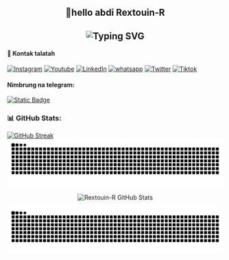<h2 align="center">👋hello abdi Rextouin-R<h2/>
<!---
Rextouin-R/Rextouin-R is a ✨ special ✨ repository because its `README.md` (this file) appears on your GitHub profile.
You can click the Preview link to take a look at your changes.
--->
<div align="center">
<img src="https://readme-typing-svg.herokuapp.com?font=Fira+Code&pause=1000&color=2E8B57&width=435&lines=Wilujeung+sumping;Hapunteun+upami+aya+script+nu+jore;Kusabab+padameulan+abdi+seu'eur;Sanes+pokus+na+iyeu+wungkul;Jeung+nyuhunkeun+di+hapunteun;Upami+abdi+telat+ngawaleur;Hatur+nuhun+🙏" alt="Typing SVG" />
</div>

#### 🤝 Kontak talatah
<p align="left">
  <a href="" target="_blank"><img src="https://img.shields.io/badge/-Instagram-%23E4405F?style=flat&logo=instagram&logoColor=white" alt="Instagram"/></a>
  <a href="" target="_blank"><img src="https://img.shields.io/badge/-YouTube-%23E4405F?style=flat&logo=youtube&logoColor=white" alt="Youtube"/></a>
   <a href="https://t.me/REXTOUIN-R/" target="_blank"><img src="https://img.shields.io/badge/-Telegram-%230077B5?style=flat&logo=telegram&logoColor=white" alt="LinkedIn"/></a>
   <a href="" target="_blank"><img src="https://img.shields.io/badge/-WhatsApp-%232EC866?style=flat&logo=whatsapp&logoColor=white" alt="whatsapp"/></a>
   <a href="https://x.com/rextouin" target="_blank"><img src="https://img.shields.io/badge/-Twitter-%2312100E?style=flat&logo=x&logoColor=white" alt="Twitter"/></a>
   <a href="" target="_blank"><img src="https://img.shields.io/badge/-Tiktok-%2312100E?style=flat&logo=tiktok&logoColor=white" alt="Tiktok"/></a>


#### Nimbrung na telegram:
[![Static Badge](https://img.shields.io/badge/Telegram-Airdrop◾unlimited-Link?style=for-the-badge&logo=Telegram&logoColor=white&logoSize=auto&color=blue)](https://t.me/UNLXairdop)


### 📊 GitHub Stats:
<a href="https://git.io/streak-stats"><img src="https://streak-stats.demolab.com?user=Rextouin-R&theme=tokyonight&locale=id" alt="GitHub Streak" /></a>
<picture align="center">
  <source media="(prefers-color-scheme: dark)" srcset="https://raw.githubusercontent.com/recitativonika/Rextouin-R/output/github-contribution-grid-snake-dark.svg">
<source media="(prefers-color-scheme: light)" srcset="https://raw.githubusercontent.com/recitativonika/recitativonika/output/github-contribution-grid-snake.svg">
  <img alt="github contribution grid snake animation" src="https://raw.githubusercontent.com/recitativonika/recitativonika/output/github-contribution-grid-snake.svg">
</picture>
</picture>

<p align="center">
  <img src="https://github-readme-stats.vercel.app/api?username=Rextouin-R&show_icons=true&theme=ambient_gradient&locale=id" alt="Rextouin-R GitHub Stats"/>
</p>
<picture align="center">
  <source media="(prefers-color-scheme: dark)" srcset="https://raw.githubusercontent.com/recitativonika/Rextouin-R/output/github-contribution-grid-snake-dark.svg">
  <source media="(prefers-color-scheme: light)" srcset="https://raw.githubusercontent.com/recitativonika/recitativonika/output/github-contribution-grid-snake.svg">
  <img alt="github contribution grid snake animation" src="https://raw.githubusercontent.com/recitativonika/recitativonika/output/github-contribution-grid-snake.svg">
</picture>

